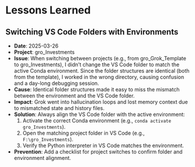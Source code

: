 # Lessons Learned

## Switching VS Code Folders with Environments
- **Date**: 2025-03-26
- **Project**: gro_Investments
- **Issue**: When switching between projects (e.g., from gro_Grok_Template to gro_Investments), I didn’t change the VS Code folder to match the active Conda environment. Since the folder structures are identical (both from the template), I worked in the wrong directory, causing confusion and a day-long debugging session.
- **Cause**: Identical folder structures made it easy to miss the mismatch between the environment and the VS Code folder.
- **Impact**: Grok went into hallucination loops and lost memory context due to mismatched state and history files.
- **Solution**: Always align the VS Code folder with the active environment:
  1. Activate the correct Conda environment (e.g., `conda activate gro_Investments`).
  2. Open the matching project folder in VS Code (e.g., `F:\gro_Investments`).
  3. Verify the Python interpreter in VS Code matches the environment.
- **Prevention**: Add a checklist for project switches to confirm folder and environment alignment.